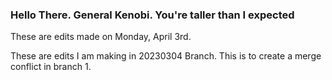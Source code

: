 ### Hello There. General Kenobi. You're taller than I expected

These are edits made on Monday, April 3rd.

These are edits I am making in 20230304 Branch. This is to create a merge conflict in branch 1. 